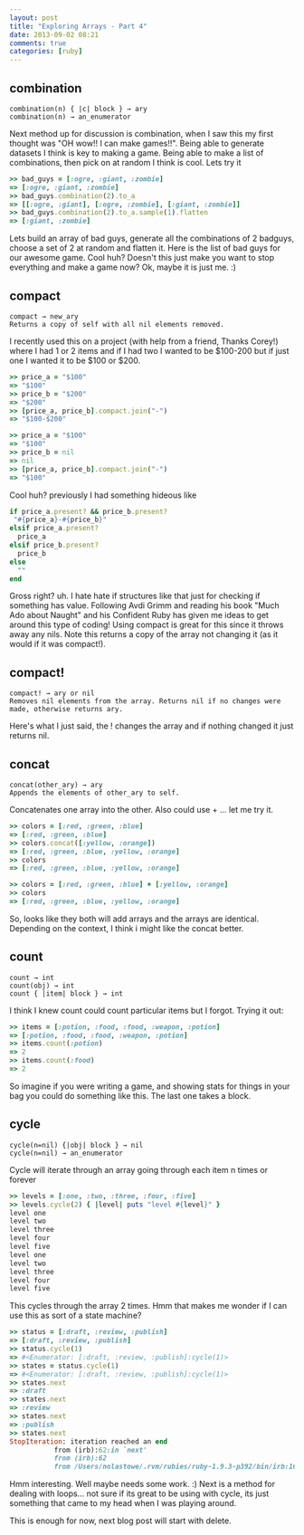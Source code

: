 ```yaml
---
layout: post
title: "Exploring Arrays - Part 4"
date: 2013-09-02 08:21
comments: true
categories: [ruby]
---
```


## combination
    combination(n) { |c| block } → ary 
    combination(n) → an_enumerator

Next method up for discussion is combination, when I saw this my first thought was "OH wow!! I can make games!!". Being able to generate datasets I think is key to making a game. Being able to make a list of combinations, then pick on at random I think is cool. Lets try it 

``` ruby
>> bad_guys = [:ogre, :giant, :zombie]
=> [:ogre, :giant, :zombie]
>> bad_guys.combination(2).to_a
=> [[:ogre, :giant], [:ogre, :zombie], [:giant, :zombie]]
>> bad_guys.combination(2).to_a.sample(1).flatten
=> [:giant, :zombie]
```

Lets build an array of bad guys, generate all the combinations of 2 badguys, choose a set of 2 at random and flatten it. Here is the list of bad guys for our awesome game. Cool huh? Doesn't this just make you want to stop everything and make a game now? Ok, maybe it is just me. :) 

## compact
    compact → new_ary 
    Returns a copy of self with all nil elements removed.


I recently used this on a project (with help from a friend, Thanks Corey!) where I had 1 or 2 items and if I had two I wanted to be $100-200 but if just one I wanted it to be $100 or $200.
``` ruby
>> price_a = "$100"
=> "$100"
>> price_b = "$200"
=> "$200"
>> [price_a, price_b].compact.join("-")
=> "$100-$200"

>> price_a = "$100"
=> "$100"
>> price_b = nil
=> nil
>> [price_a, price_b].compact.join("-")
=> "$100"
```
Cool huh? previously I had something hideous like

``` ruby
if price_a.present? && price_b.present?
 "#{price_a}-#{price_b}"
elsif price_a.present?
  price_a
elsif price_b.present?
  price_b
else
  ""
end
```

Gross right? uh. I hate hate if structures like that just for checking if something has value. Following Avdi Grimm and reading his book "Much Ado about Naught" and his Confident Ruby has given me ideas to get around this type of coding! Using compact is great for this since it throws away any nils. Note this returns a copy of the array not changing it (as it would if it was compact!).

## compact!
    compact! → ary or nil
    Removes nil elements from the array. Returns nil if no changes were made, otherwise returns ary.

Here's what I just said, the ! changes the array and if nothing changed it just returns nil. 

## concat
    concat(other_ary) → ary 
    Appends the elements of other_ary to self.

Concatenates one array into the other. Also could use + ... let me try it.

``` ruby
>> colors = [:red, :green, :blue]
=> [:red, :green, :blue]
>> colors.concat([:yellow, :orange])
=> [:red, :green, :blue, :yellow, :orange]
>> colors
=> [:red, :green, :blue, :yellow, :orange]

>> colors = [:red, :green, :blue] + [:yellow, :orange]
>> colors
=> [:red, :green, :blue, :yellow, :orange]
```
	
So, looks like they both will add arrays and the arrays are identical. Depending on the context, I think i might like the concat better.

## count
    count → int 
    count(obj) → int
    count { |item| block } → int

I think I knew count could count particular items but I forgot. Trying it out:

``` ruby
>> items = [:potion, :food, :food, :weapon, :potion]
=> [:potion, :food, :food, :weapon, :potion]
>> items.count(:potion)
=> 2
>> items.count(:food)
=> 2
```

So imagine if you were writing a game, and showing stats for things in your bag you could do something like this. The last one takes a block.

## cycle 
    cycle(n=nil) {|obj| block } → nil 
    cycle(n=nil) → an_enumerator

Cycle will iterate through an array going through each item n times or forever

``` ruby
>> levels = [:one, :two, :three, :four, :five]
>> levels.cycle(2) { |level| puts "level #{level}" }
level one
level two
level three
level four
level five
level one
level two
level three
level four
level five
```

This cycles through the array 2 times. Hmm that makes me wonder if I can use this as sort of a state machine? 

``` ruby
>> status = [:draft, :review, :publish]
=> [:draft, :review, :publish]
>> status.cycle(1)
=> #<Enumerator: [:draft, :review, :publish]:cycle(1)>
>> states = status.cycle(1)
=> #<Enumerator: [:draft, :review, :publish]:cycle(1)>
>> states.next
=> :draft
>> states.next
=> :review
>> states.next
=> :publish
>> states.next
StopIteration: iteration reached an end
	       from (irb):62:in `next'
	       from (irb):62
	       from /Users/nolastowe/.rvm/rubies/ruby-1.9.3-p392/bin/irb:16:in `<main>'
```

Hmm interesting. Well maybe needs some work. :) Next is a method for dealing with loops... not sure if its great to be using with cycle, its just something that came to my head when I was playing around.

This is enough for now, next blog post will start with delete.




